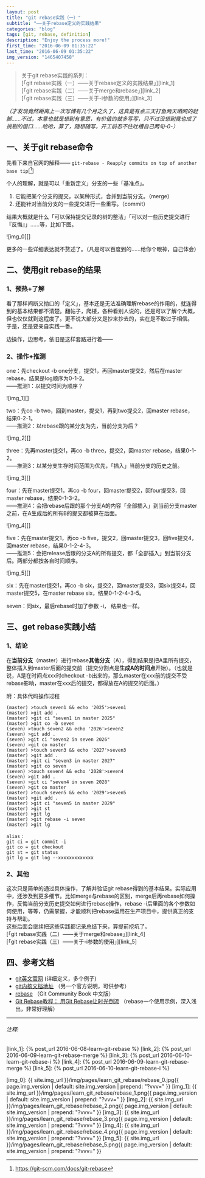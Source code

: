 ```yaml
---
layout: post
title: "git rebase实践（一）"
subtitle: "——关于rebase定义的实践结果"
categories: "blog"
tags: [git, rebase, definition]
description: "Enjoy the process more!"
first_time: "2016-06-09 01:35:22"
last_time: "2016-06-09 01:35:22"
img_version: "1465407458"
---
```


>关于git rebase实践的系列：  
[「git rebase实践（一）——关于rebase定义的实践结果」][link_1]  
[「git rebase实践（二）——关于merge和rebase」][link_2]  
[「git rebase实践（三）——关于-i参数的使用」][link_3]

*（才发现竟然距离上一次写博有几个月之久了，这真是有点三天打鱼两天晒网的赶脚……不过，本意也就是想到有意思，有价值的就多写写，只不过没想到竟也成了挑剔的借口……哈哈，算了，随想随写，开工前忍不住吐槽自己两句-0-）*

## 一、关于git rebase命令

先看下来自官网的解释——
`git-rebase - Reapply commits on top of another base tip`[[^note_1]]

个人的理解，就是可以「重新定义」分支的一些「基准点」。

1. 它能把某个分支的提交，以某种形式，合并到当前分支。（merge）
2. 还能针对当前分支的一些提交进行一些重写。（commit）

结果大概就是什么「可以保持提交记录的树的整洁」「可以对一些历史提交进行『反悔』」……等，比如下图。

![img_0][]

更多的一些详细表达就不赘述了。（凡是可以百度到的……给你个眼神，自己体会）

## 二、使用git rebase的结果

### 1、预热+了解

看了那样间断又拗口的「定义」，基本还是无法准确理解rebase的作用的，就连得到的基本结果都不清楚。翻帖子，爬楼，各种看别人说的，还是可以了解个大概，但也仅仅就到这程度了。更不说大部分又是抄来抄去的，实在是不敢过于相信。  
于是，还是要亲自实践一番。

边操作，边思考，依旧是这样套路进行着——

### 2、操作+推测

one：先checkout -b one分支，提交1，再回master提交2，然后在master rebase，结果是log顺序为0-1-2。  
——推测1：以提交时间为顺序？

![img_1][]

two：先co -b two，回到master，提交1，再到two提交2，回master rebase，结果0-2-1。  
——推测2：以rebase跟的某分支为先，当前分支为后？

![img_2][]

three：先再master提交1，再co -b three，提交2，回master rebase，结果0-1-2。  
——推测3：以某分支生存时间范围为优先，「插入」当前分支的历史之前。

![img_3][]

four：先在master提交1，再co -b four，回master提交2，回four提交3，回master rebase，结果0-1-3-2。  
——推测4：会把rebase后跟的那个分支A的内容「全部插入」到当前分支master之前，在A生成后的所有B的提交都被算在后面。

![img_4][]

five：先在master提交1，再co -b five，提交2，回master提交3，回five提交4，回master rebase，结果0-1-2-4-3。  
——推测5：会把release后跟的分支A的所有提交，都「全部插入」到当前分支后。两部分都按各自时间顺序。

![img_5][]

six：先在master提交1，再co -b six，提交2，回master提交3，回six提交4，回master提交5，在master rebase six，结果0-1-2-4-3-5。  

seven：同six，最后rebase时加了参数 -i， 结果也一样。

## 三、get rebase实践小结

### 1、结论

在**当前分支**（master）进行rebase**其他分支**（A），得到结果是把A里所有提交，整体插入到master后面的提交前（提交分割点是**生成A的时间点**开始）。（也就是说，A是在时间点xxx时checkout -b出来的，那么master在xxx前的提交不受rebase影响，master在xxx后的提交，都得放在A的提交的后面。）

附：具体代码操作过程

```shell
(master) >touch seven1 && echo '2025'>seven1
(master) >git add .
(master) >git ci "seven1 in master 2025"
(master) >git co -b seven
(seven) >touch seven2 && echo '2026'>seven2
(seven) >git add .
(seven) >git ci "seven2 in seven 2026"
(seven) >git co master
(master) >touch seven3 && echo '2027'>seven3
(master) >git add .
(master) >git ci "seven3 in master 2027"
(master) >git co seven
(seven) >touch seven4 && echo '2028'>seven4
(seven) >git add .
(seven) >git ci "seven4 in seven 2028"
(seven) >git co master
(master) >touch seven5 && echo '2029'>seven5
(master) >git add .
(master) >git ci "seven5 in master 2029"
(master) >git st
(master) >git lg
(master) >git rebase -i seven
(master) >git lg

alias：
git ci = git commit -i
git co = git checkout
git st = git status
git lg = git log --xxxxxxxxxxxxx
```

### 2、其他

这次只是简单的通过具体操作，了解并验证git rebase得到的基本结果。实际应用中，还涉及到更多细节。比如merge与rebase的区别，merge后再rebase如何操作，反悔当前分支历史提交如何进行rebase操作，rebase -i后里面的各个参数如何使用，等等，仍需掌握，才能顺利把rebase运用在生产项目中，提供真正的支持与帮助。  
这些后面会继续把这些实践都记录总结下来，算提前挖坑了。  
[「git rebase实践（二）——关于merge和rebase」][link_4]  
[「git rebase实践（三）——关于-i参数的使用」][link_5]

## 四、参考文档

* [git英文官网](https://git-scm.com/docs/git-rebase) (详细定义，多个例子)
* [git内核文档地址](https://www.kernel.org/pub/software/scm/git/docs/git-rebase.html) （另一个官方说明，可供参考）
* [rebase](http://gitbook.liuhui998.com/4_2.html) （Git Community Book 中文版）
* [Git Rebase教程： 用Git Rebase让时光倒流](https://linux.cn/article-4046-1.html) （rebase一个使用示例，深入浅出，非常好理解）

---

###### 注释:
[^note_1]: <https://git-scm.com/docs/git-rebase>


[link_1]: {% post_url 2016-06-08-learn-git-rebase %}
[link_2]: {% post_url 2016-06-09-learn-git-rebase-merge %}
[link_3]: {% post_url 2016-06-10-learn-git-rebase-i %}
[link_4]: {% post_url 2016-06-09-learn-git-rebase-merge %}
[link_5]: {% post_url 2016-06-10-learn-git-rebase-i %}

[img_0]: {{ site.img_url }}/img/pages/learn_git_rebase/rebase_0.jpg{{ page.img_version | default: site.img_version | prepend: "?vvv=" }}
[img_1]: {{ site.img_url }}/img/pages/learn_git_rebase/rebase_1.png{{ page.img_version | default: site.img_version | prepend: "?vvv=" }}
[img_2]: {{ site.img_url }}/img/pages/learn_git_rebase/rebase_2.png{{ page.img_version | default: site.img_version | prepend: "?vvv=" }}
[img_3]: {{ site.img_url }}/img/pages/learn_git_rebase/rebase_3.png{{ page.img_version | default: site.img_version | prepend: "?vvv=" }}
[img_4]: {{ site.img_url }}/img/pages/learn_git_rebase/rebase_4.png{{ page.img_version | default: site.img_version | prepend: "?vvv=" }}
[img_5]: {{ site.img_url }}/img/pages/learn_git_rebase/rebase_5.png{{ page.img_version | default: site.img_version | prepend: "?vvv=" }}